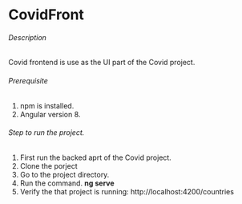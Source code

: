 # CovidFront

###### Description

   Covid frontend is use as the UI part of the Covid project.
  
###### Prerequisite
 1. npm is installed.
 2. Angular version 8.
 
###### Step to run the project.
 
 1. First run the backed aprt of the Covid project.
 2. Clone the porject
 3. Go to the project directory.
 4. Run the command.
    **ng serve**
 5. Verify the that project is running: http://localhost:4200/countries
